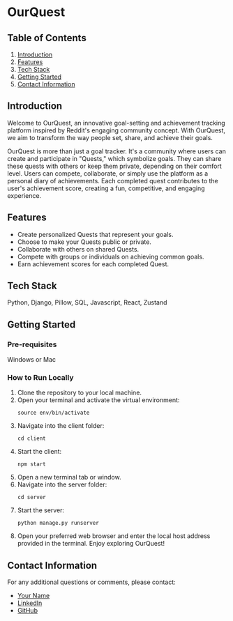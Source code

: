 # OurQuest

## Table of Contents

1. [Introduction](#Introduction)
2. [Features](#Features)
3. [Tech Stack](#Tech-Stack)
4. [Getting Started](#Getting-Started)
5. [Contact Information](#Contact-Information)

## Introduction

Welcome to OurQuest, an innovative goal-setting and achievement tracking platform inspired by Reddit's engaging community concept. With OurQuest, we aim to transform the way people set, share, and achieve their goals. 

OurQuest is more than just a goal tracker. It's a community where users can create and participate in "Quests," which symbolize goals. They can share these quests with others or keep them private, depending on their comfort level. Users can compete, collaborate, or simply use the platform as a personal diary of achievements. Each completed quest contributes to the user's achievement score, creating a fun, competitive, and engaging experience. 

## Features

- Create personalized Quests that represent your goals.
- Choose to make your Quests public or private.
- Collaborate with others on shared Quests.
- Compete with groups or individuals on achieving common goals.
- Earn achievement scores for each completed Quest.

## Tech Stack

Python, Django, Pillow, SQL, Javascript, React, Zustand

## Getting Started

### Pre-requisites

Windows or Mac

### How to Run Locally

1. Clone the repository to your local machine.
2. Open your terminal and activate the virtual environment:
    ```
    source env/bin/activate
    ```
3. Navigate into the client folder:
    ```
    cd client
    ```
4. Start the client:
    ```
    npm start
    ```
5. Open a new terminal tab or window.
6. Navigate into the server folder:
    ```
    cd server
    ```
7. Start the server:
    ```
    python manage.py runserver
    ```
8. Open your preferred web browser and enter the local host address provided in the terminal. Enjoy exploring OurQuest!

## Contact Information

For any additional questions or comments, please contact:

- [Your Name](viajohnt@gmail.com)
- [LinkedIn](https://www.linkedin.com/in/viajohnt/)
- [GitHub]([your-github-profile-link](https://github.com/viajohnt))
